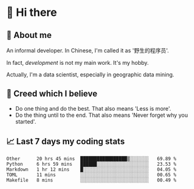 # 👋 Hi there

## :speech_balloon: About me

An informal developer. In Chinese, I'm called it as '野生的程序员'.

In fact, _development_ is not my main work. It's my hobby.

Actually, I'm a data scientist, especially in geographic data mining.

## :see_no_evil: Creed which I believe

- Do one thing and do the best. That also means 'Less is more'.
- Do the thing until to the end. That also means 'Never forget why you started'.

## :chart_with_upwards_trend: Last 7 days my coding stats

<!--START_SECTION:waka-->
```text
Other      20 hrs 45 mins  █████████████████▒░░░░░░░   69.89 % 
Python     6 hrs 59 mins   ██████░░░░░░░░░░░░░░░░░░░   23.53 % 
Markdown   1 hr 12 mins    █░░░░░░░░░░░░░░░░░░░░░░░░   04.05 % 
TOML       11 mins         ░░░░░░░░░░░░░░░░░░░░░░░░░   00.65 % 
Makefile   8 mins          ░░░░░░░░░░░░░░░░░░░░░░░░░   00.49 % 
```
<!--END_SECTION:waka-->
